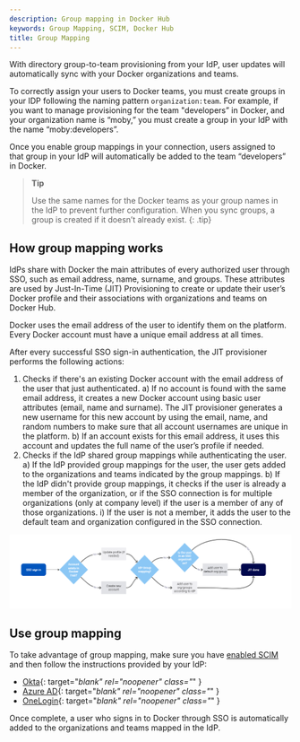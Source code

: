 ```yaml
---
description: Group mapping in Docker Hub
keywords: Group Mapping, SCIM, Docker Hub
title: Group Mapping
---
```


With directory group-to-team provisioning from your IdP, user updates will automatically sync with your Docker organizations and teams. 

To correctly assign your users to Docker teams, you must create groups in your IDP following the naming pattern `organization:team`. For example, if you want to manage provisioning for the team "developers” in Docker, and your organization name is “moby,” you must create a group in your IdP with the name “moby:developers”. 

Once you enable group mappings in your connection, users assigned to that group in your IdP will automatically be added to the team “developers” in Docker.

>**Tip**
>
>Use the same names for the Docker teams as your group names in the IdP to prevent further configuration. When you sync groups, a group is created if it doesn’t already exist.
{: .tip}

## How group mapping works

IdPs share with Docker the main attributes of every authorized user through SSO, such as email address, name, surname, and groups. These attributes are used by Just-In-Time (JIT) Provisioning to create or update their user’s Docker profile and their associations with organizations and teams on Docker Hub.

Docker uses the email address of the user to identify them on the platform. Every Docker account must have a unique email address at all times.

After every successful SSO sign-in authentication, the JIT provisioner performs the following actions:

1. Checks if there's an existing Docker account with the email address of the user that just authenticated.
    a) If no account is found with the same email address, it creates a new Docker account using basic user attributes (email, name and surname). The JIT provisioner generates a new username for this new account by using the email, name, and random numbers to make sure that all account usernames are unique in the platform.
    b) If an account exists for this email address, it uses this account and updates the full name of the user’s profile if needed.
2. Checks if the IdP shared group mappings while authenticating the user.
    a) If the IdP provided group mappings for the user, the user gets added to the organizations and teams indicated by the group mappings.
    b) If the IdP didn't provide group mappings, it checks if the user is already a member of the organization, or if the SSO connection is for multiple organizations (only at company level) if the user is a member of any of those organizations.
        i) If the user is not a member, it adds the user to the default team and organization configured in the SSO connection.

![JIT provisioning](images/jit.PNG)

## Use group mapping

To take advantage of group mapping, make sure you have [enabled SCIM](scim.md) and then follow the instructions provided by your IdP:

- [Okta](https://help.okta.com/en-us/Content/Topics/users-groups-profiles/usgp-enable-group-push.htm){: target="_blank" rel="noopener" class="_" }
- [Azure AD](https://learn.microsoft.com/en-us/azure/active-directory/app-provisioning/customize-application-attributes){: target="_blank" rel="noopener" class="_" }
- [OneLogin](https://developers.onelogin.com/scim/create-app){: target="_blank" rel="noopener" class="_" }

Once complete, a user who signs in to Docker through SSO is automatically added to the organizations and teams mapped in the IdP.